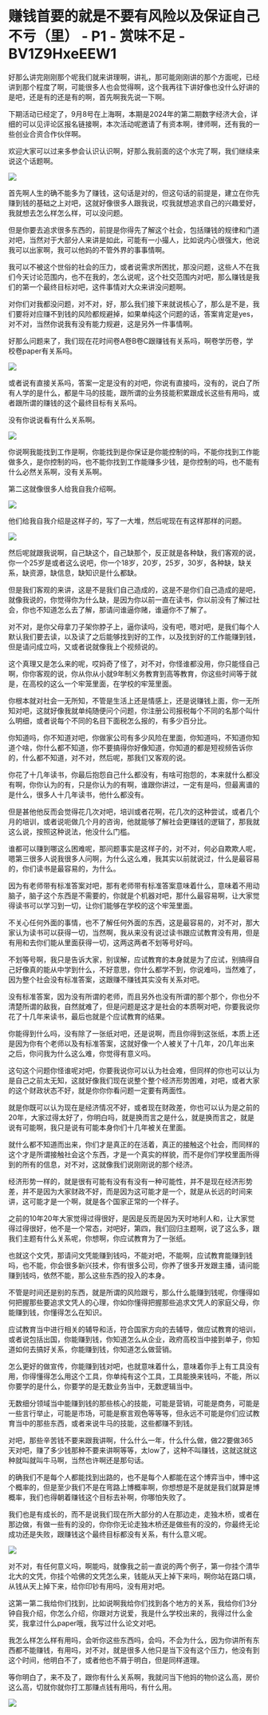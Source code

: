 # 赚钱首要的就是不要有风险以及保证自己不亏（里） - P1 - 赏味不足 - BV1Z9HxeEEW1

好那么讲完刚刚那个呢我们就来讲理啊，讲礼，那可能刚刚讲的那个方面呢，已经讲到那个程度了啊，可能很多人也会觉得啊，这个我再往下讲好像也没什么好讲的是吧，还是有的还是有的啊，首先啊我先说一下啊。

下期活动已经定了，9月8号在上海啊，本期是2024年的第二期数字经济大会，详细的可以见评论区报名链接啊，本次活动呢邀请了有资本啊，律师啊，还有我的一些创业合资合作伙伴啊。

欢迎大家可以过来多参会认识认识啊，好那么我前面的这个水完了啊，我们继续来说这个话题啊。

![](img/851b49b3ed07ce9838479e68c74185f4_1.png)

首先啊人生的确不能多为了赚钱，这句话是对的，但这句话的前提是，建立在你先赚到钱的基础之上对吧，这就好像很多人跟我说，哎我就想追求自己的兴趣爱好，我就想去怎么样怎么样，可以没问题。

但是你要去追求很多东西的，前提是你得先了解这个社会，包括赚钱的规律和门道对吧，当然对于大部分人来讲是如此，可能有一小撮人，比如说内心很强大，他说我可以出家啊，我可以他妈的不管外界的事事情啊。

我可以不被这个世俗的社会的压力，或者说需求所困扰，那没问题，这些人不在我们今天讨论范围内，也不在我的，怎么说呢，这个社交范围内对吧，那么赚钱是我们的第一个最终目标对吧，这件事情对大众来讲没问题啊。

对你们对我都没问题，对不对，好，那么我们接下来就说核心了，那么是不是，我们要将对应赚不到钱的风险都规避掉，如果单纯这个问题的话，答案肯定是yes，对不对，当然你说我有没有能力规避，这是另外一件事情啊。

好那么问题来了，我们现在花时间卷A卷B卷C跟赚钱有关系吗，啊卷学历卷，学校卷paper有关系吗。

![](img/851b49b3ed07ce9838479e68c74185f4_3.png)

或者说有直接关系吗，答案一定是没有的对吧，你说有直接吗，没有的，说白了所有人学的是什么，都是牛马的技能，跟所谓的业务技能积累跟成长这些有用吗，或者跟所谓的赚钱的这个最终目标有关系吗。

没有你说说看有什么关系啊。

![](img/851b49b3ed07ce9838479e68c74185f4_5.png)

你说啊我能找到工作是啊，你能找到是你保证是你能控制的吗，不能你找到工作能做多久，是你控制的吗，也不能你找到工作能赚多少钱，是你控制的吗，也不能有什么必然关系啊，没有关系啊。

第二这就像很多人给我自我介绍啊。

![](img/851b49b3ed07ce9838479e68c74185f4_7.png)

他们给我自我介绍是这样子的，写了一大堆，然后呢现在有这样那样的问题。

![](img/851b49b3ed07ce9838479e68c74185f4_9.png)

然后呢就跟我说啊，自己缺这个，自己缺那个，反正就是各种缺，我们客观的说，你一个25岁是或者这么说吧，你一个18岁，20岁，25岁，30岁，各种缺，缺关系，缺资源，缺信息，缺知识是什么都缺。

但是我们客观的来讲，这是不是我们自己造成的，这是不是你们自己造成的是吧，就像我说的，你觉得你为什么缺，是因为你以前一直在读书，你以前没有了解过社会，你也不知道怎么去了解，那请问谁逼你赌，谁逼你不了解了。

对不对，是你父母拿刀子架你脖子上，逼你读吗，没有吧，嗯对吧，是我们每个人默认我们要去读，以及读了之后能够找到好的工作，以及找到好的工作能赚到钱，但是请问成立吗，又或者说就像我上个视频说的。

这个真理又是怎么来的呢，哎妈奇了怪了，对不对，你怪谁都没用，你只能怪自己啊，你你客观的说，你从你从小就9年制义务教育到高等教育，你这些时间等于就是，在高校的这么一个牢笼里面，在学校的牢笼里面。

你根本就对社会一无所知，不管是生活上还是情感上，还是说赚钱上面，你一无所知对吧，这就好像我就单纯随便问个问题，你注册公司报税每个不同的名那个叫什么明细，或者说每个不同的名目下面税怎么报的，有多少百分比。

你知道吗，你不知道对吧，你做家公司有多少风险在里面，你知道吗，不知道你知道个啥，你什么都不知道，你不要搞得你好像知道，你知道的都是短视频告诉你的，什么都不知道，对不对，然后呢，那我们又客观的说。

你花了十几年读书，你最后抱怨自己什么都没有，有啥可抱怨的，本来就什么都没有啊，你你认为的有，只是你认为的有啊，谁跟你讲过，一定有是吗，但最离谱的是什么，很多人十几年读书，他什么都没有。

但是甚他他反而会觉得花几次对吧，培训或者花啊，花几次的这种尝试，或者几个月的培训，或者说呃做几个月的咨询，他就能够了解社会更赚钱的逻辑了，那我就这么说，按照这种说法，他没什么门槛。

谁都可以赚到哪这么困难呢，那问题事实是这样子的，对不对，何必自欺欺人呢，嗯第三很多人说我很多人问啊，为什么这么难，我其实以前就说过，什么是最容易的，你们读书是最容易的，为什么。

因为有老师带有标准答案对吧，那有老师带有标准答案意味着什么，意味着不用动脑子，脑子这个东西是不需要的，你就是个机器对吧，那什么最容易啊，让大家觉得读书可以学习到一切，让你们能够在学校的这个牢笼里面。

不关心任何外面的事情，也不了解任何外面的东西，这是最容易的，对不对，那大家认为读书可以获得一切，当然啊，我从来没有说过读书跟应试教育没有用，但是有用和去你们能从里面获得一切，这两这两者不划等号好吗。

不划等号啊，我只是告诉大家，别误解，应试教育的本身就是为了应试，别搞得自己好像真的能从中学到什么，不好意思，你什么都学不到，你说难吗，当然难了，因为整个社会没有标准答案，这跟赚不赚钱其实没有关系对吧。

没有标准答案，因为没有所谓的老师，而且另外也没有所谓的那个那个，你也分不清楚所谓的敌我，自然就难了，但是问题是这才是社会的本质啊对吧，你要我说你花了十几年来读书，最后也就是个应试教育的结果。

你能得到什么吗，没有除了一张纸对吧，还是说啊，而且你得到这张纸，本质上还是因为你有个老师以及有标准答案，这就好像一个人被关了十几年，20几年出来之后，你问我为什么这么难，你觉得有意义吗。

这句这个问题你怪谁呢对吧，你要我说你可以认为社会难，但同样的你也可以认为是自己之前太无知，这就好像我们现在说整个整个经济形势困难，对吧，或者大家的这个财政状态不好，就是你你你看问题一定要有两面性。

就是你既可以认为现在是经济情况不好，或者现在财政差，你也可以认为是之前的20年，大家过得太好了，你明白吗，就是换而言之是什么，就是换而言之，就是说有可能啊，我只是说有可能本身你们十几年被关在里面。

就什么都不知道而出来，你们才是真正的在活着，真正的接触这个社会，而同样的这个才是所谓接触社会这个东西，才是一个真实的样貌，而不是你们学校里面所得到的所有的信息，对不对，这就像我们说刚刚说的那个经济。

经济形势一样的，就是很有可能有没有有没有一种可能性，并不是现在经济形势差，并不是因为大家财政不好，而是因为这可能才是一个，就是从长远的时间来讲，这可能才是一个啊，就是各个国家正常的一个样子。

之前的10年20年大家觉得过得很好，是因是反而是因为天时地利人和，让大家觉得过得很好，他不是一个常态，对吧好，第四，我们回归主题啊，说了这么多，跟我们主题有什么关系呢，你想啊，你应试教育为了一张纸。

也就这个文凭，那请问文凭能赚到钱吗，不能对吧，不能啊，应试教育能赚到钱吗，也不能，你会很多新兴技术，你有很多公司，你养了很多开发跟主播，请问能赚到钱吗，依然不能，那么这些东西的投入的本身。

不管是时间还是别的东西，就是所谓的风险跟亏，那么什么能赚到钱呢，你懂得如何把握那些要追求文凭人的心理，你如你懂得把握那些追求文凭人的家庭父母，你能赚到钱，你懂得怎么在知识。

应试教育当中进行相关的辅导和活，符合国家方向的去辅导，做应试教育的培训，或者说包括出国，你能赚到钱，你知道怎么从企业，政府高校当中接到单子，你知道如何去搞好关系，你能赚到钱，你知道怎么做营销。

怎么更好的做宣传，你能赚到钱对吧，也就意味着什么，意味着你手上有工具没有用，你得懂得怎么用这个工具，你单纯有这个工具，工具能换来钱吗，不能，所以你要学的是什么，你要学的是无数业务当中，无数逻辑当中。

无数细分领域当中能赚到钱的那些核心的技能，可能是营销，可能是商务，可能是一些言行举止，可能是市场，可能是察言观色等等等，但永远不可能是你们应试教育当中的那些东西，或者来说牛马的技能，这些都赚不到钱。

对吧，那些辛苦钱不要来跟我讲啊，什么什么一年，什么什么做，做22要做365天对吧，赚了多少钱那种不要来讲啊等等，太low了，这种不叫赚钱，这就这就这种就叫就叫牛马啊，当然也许啊还是那句话。

的确我们不是每个人都能找到出路的，也不是每个人都能在这个博弈当中，博中这个概率的，但是至少我们不是在弯路上博概率啊，你想想是不是就是我们就算是博概率，我们也得朝着赚钱这个目标去补啊，你哪怕失败了。

我们也是有成长的，而不是说我们现在所大部分的人在那边走，走独木桥，或者在那边做，有做一些有的没的，你你你无论走独木桥还是做些有的没的，你最终无论成功还是失败，跟赚钱这个最终目标都没有关系，有什么意义呢。



![](img/851b49b3ed07ce9838479e68c74185f4_11.png)

对不对，有任何意义吗，啊能吗，就像我之前一直说的两个例子，第一你挂个清华北大的文凭，你挂个哈佛的文凭怎么来，钱能从天上掉下来吗，啊你站在路口填，从钱从天上掉下来，给你印钞有用吗，没有用对吧。

这第一第二我给你们找到，比如说啊我给你们找到各个地方的关系，我给你们3分钟自我介绍，你怎么介绍，你跟对方说爱，我是什么学校出来的，我得过什么金奖，我拿过什么paper哦，我写过什么论文对吧。

我怎么样怎么样有用吗，会听你这些东西吗，会吗，不会为什么，因为你讲所有东西都不能赚钱，有用吗，对不对，就是很多人他只是当下没有这个压力，他没有到这个时间，他明白不了，或者他也不屑于明白，但是同样道理。

等你明白了，来不及了，跟你有什么关系啊，我就问当下他妈的物价这么高，房价这么高，切就你就你打工那赚点钱有用吗，有什么用。



![](img/851b49b3ed07ce9838479e68c74185f4_13.png)
